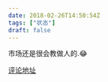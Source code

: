 ```yaml
---
date: 2018-02-26T14:50:54Z
tags: ["状态"]
draft: false
---
```

市场还是很会教做人的.😂

[评论地址](https://github.com/kaidiren/D6/issues/3)